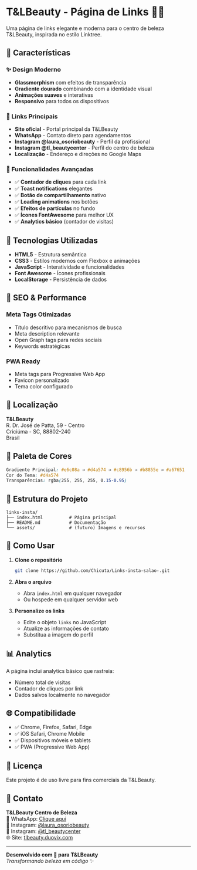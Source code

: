# T&LBeauty - Página de Links 💄✨

Uma página de links elegante e moderna para o centro de beleza T&LBeauty, inspirada no estilo Linktree.

## 🌟 Características

### ✨ Design Moderno
- **Glassmorphism** com efeitos de transparência
- **Gradiente dourado** combinando com a identidade visual
- **Animações suaves** e interativas
- **Responsivo** para todos os dispositivos

### 🔗 Links Principais
- **Site oficial** - Portal principal da T&LBeauty
- **WhatsApp** - Contato direto para agendamentos
- **Instagram @laura_osoriobeauty** - Perfil da profissional
- **Instagram @tl_beautycenter** - Perfil do centro de beleza
- **Localização** - Endereço e direções no Google Maps

### 🎯 Funcionalidades Avançadas
- ✅ **Contador de cliques** para cada link
- ✅ **Toast notifications** elegantes
- ✅ **Botão de compartilhamento** nativo
- ✅ **Loading animations** nos botões
- ✅ **Efeitos de partículas** no fundo
- ✅ **Ícones FontAwesome** para melhor UX
- ✅ **Analytics básico** (contador de visitas)

## 📱 Tecnologias Utilizadas

- **HTML5** - Estrutura semântica
- **CSS3** - Estilos modernos com Flexbox e animações
- **JavaScript** - Interatividade e funcionalidades
- **Font Awesome** - Ícones profissionais
- **LocalStorage** - Persistência de dados

## 🚀 SEO & Performance

### Meta Tags Otimizadas
- Título descritivo para mecanismos de busca
- Meta description relevante
- Open Graph tags para redes sociais
- Keywords estratégicas

### PWA Ready
- Meta tags para Progressive Web App
- Favicon personalizado
- Tema color configurado

## 📍 Localização

**T&LBeauty**  
R. Dr. José de Patta, 59 - Centro  
Criciúma - SC, 88802-240  
Brasil

## 🎨 Paleta de Cores

```css
Gradiente Principal: #e6c08a → #d4a574 → #c8956b → #b8855e → #a67651
Cor do Tema: #d4a574
Transparências: rgba(255, 255, 255, 0.15-0.95)
```

## 📂 Estrutura do Projeto

```
links-insta/
├── index.html          # Página principal
├── README.md           # Documentação
└── assets/             # (futuro) Imagens e recursos
```

## 🔧 Como Usar

1. **Clone o repositório**
   ```bash
   git clone https://github.com/Chicuta/Links-insta-salao-.git
   ```

2. **Abra o arquivo**
   - Abra `index.html` em qualquer navegador
   - Ou hospede em qualquer servidor web

3. **Personalize os links**
   - Edite o objeto `links` no JavaScript
   - Atualize as informações de contato
   - Substitua a imagem do perfil

## 📊 Analytics

A página inclui analytics básico que rastreia:
- Número total de visitas
- Contador de cliques por link
- Dados salvos localmente no navegador

## 🌐 Compatibilidade

- ✅ Chrome, Firefox, Safari, Edge
- ✅ iOS Safari, Chrome Mobile
- ✅ Dispositivos móveis e tablets
- ✅ PWA (Progressive Web App)

## 📝 Licença

Este projeto é de uso livre para fins comerciais da T&LBeauty.

## 👥 Contato

**T&LBeauty Centro de Beleza**  
📱 WhatsApp: [Clique aqui](https://api.whatsapp.com/message/L74IR5MJT5UEL1)  
📧 Instagram: [@laura_osoriobeauty](https://instagram.com/laura_osoriobeauty)  
📧 Instagram: [@tl_beautycenter](https://instagram.com/tl_beautycenter)  
🌐 Site: [tlbeauty.duovix.com](https://tlbeauty.duovix.com)

---

**Desenvolvido com 💙 para T&LBeauty**  
*Transformando beleza em código* ✨
